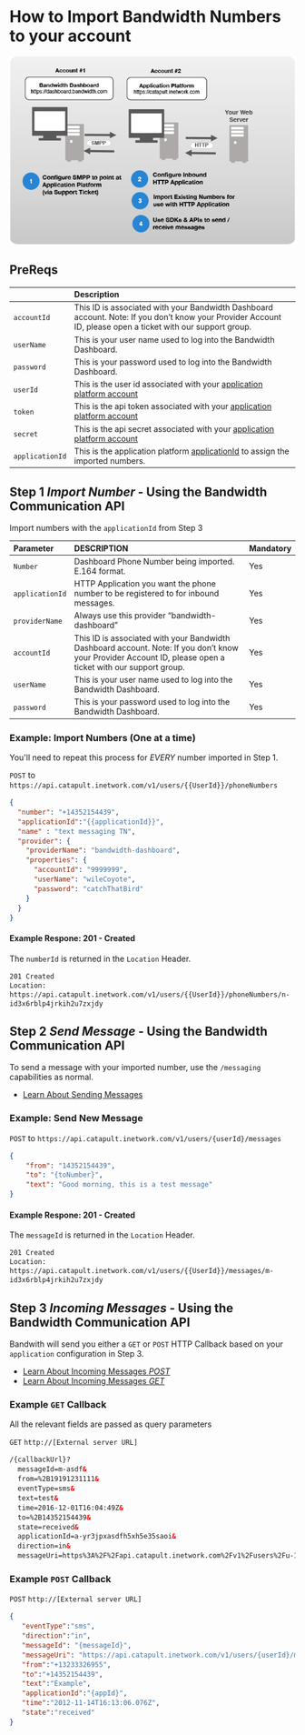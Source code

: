 # How to Import Bandwidth Numbers to your account

![Description Image](../images/how-to-import-numbers.png)

## PreReqs

|             | Description                                                                                                                                                 |
|:------------|:------------------------------------------------------------------------------------------------------------------------------------------------------------|
| `accountId` | This ID is associated with your Bandwidth Dashboard account. Note: If you don’t know your Provider Account ID, please open a ticket with our support group. |
| `userName`  | This is your user name used to log into the Bandwidth Dashboard.                                                                                            |
| `password`  | This is your password used to log into the Bandwidth Dashboard.                                                                                             |
| `userId`    | This is the user id associated with your [application platform account](../security.md)                                                                     |
| `token`     | This is the api token associated with your [application platform account](../security.md)                                                                   |
| `secret`    | This is the api secret associated with your [application platform account](../security.md)                                                                  |
| `applicationId` | This is the application platform [applicationId](incomingCallandMessaging.md) to assign the imported numbers. |

## Step 1 *Import Number* - Using the Bandwidth Communication API

Import numbers with the `applicationId` from Step 3

| Parameter       | DESCRIPTION                                                                                                                                                 | Mandatory |
|:----------------|:------------------------------------------------------------------------------------------------------------------------------------------------------------|:----------|
| `Number`        | Dashboard Phone Number being imported. E.164 format.                                                                                                        | Yes       |
| `applicationId` | HTTP Application you want the phone number to be registered to for inbound messages.                                                                        | Yes       |
| `providerName`  | Always use this provider “bandwidth-dashboard”                                                                                                              | Yes       |
| `accountId`     | This ID is associated with your Bandwidth Dashboard account. Note: If you don’t know your Provider Account ID, please open a ticket with our support group. | Yes       |
| `userName`      | This is your user name used to log into the Bandwidth Dashboard.                                                                                            | Yes       |
| `password`      | This is your password used to log into the Bandwidth Dashboard.                                                                                             | Yes       |

### Example: Import Numbers (One at a time)

You'll need to repeat this process for _EVERY_ number imported in Step 1.

<code class="post">POST</code> to `https://api.catapult.inetwork.com/v1/users/{{UserId}}/phoneNumbers`

```json
{
  "number": "+14352154439",
  "applicationId":"{{applicationId}}",
  "name" : "text messaging TN",
  "provider": {
    "providerName": "bandwidth-dashboard",
    "properties": {
      "accountId": "9999999",
      "userName": "wileCoyote",
      "password": "catchThatBird"
    }
  }
}
```

#### Example Respone: 201 - Created

The `numberId` is returned in the `Location` Header.

```
201 Created
Location:
https://api.catapult.inetwork.com/v1/users/{{UserId}}/phoneNumbers/n-id3x6rblp4jrkih2u7zxjdy
```

## Step 2 *Send Message* - Using the Bandwidth Communication API

To send a message with your imported number, use the `/messaging` capabilities as normal.

* [Learn About Sending Messages](http://dev.bandwidth.com/ap-docs/methods/messages/messages.html)

### Example: Send New Message

<code class="post">POST</code> to `https://api.catapult.inetwork.com/v1/users/{userId}/messages`

```json
{
    "from": "14352154439",
    "to": "{toNumber}",
    "text": "Good morning, this is a test message"
}
```

#### Example Respone: 201 - Created

The `messageId` is returned in the `Location` Header.

```
201 Created
Location:
https://api.catapult.inetwork.com/v1/users/{{UserId}}/messages/m-id3x6rblp4jrkih2u7zxjdy
```

## Step 3 *Incoming Messages* - Using the Bandwidth Communication API

Bandwith will send you either a <code class="get">GET</code> or <code class="post">POST</code> HTTP Callback based on your `application` configuration in Step 3.

* [Learn About Incoming Messages *POST*](http://dev.bandwidth.com/ap-docs/apiCallbacks/messagingEvents.html)
* [Learn About Incoming Messages *GET*](http://dev.bandwidth.com/ap-docs/bxml/callBacks/incomingSMS.html)


### Example `GET` Callback

All the relevant fields are passed as query parameters

<code class="get">GET</code> `http://[External server URL]`

```html
/{callbackUrl}?
  messageId=m-asdf&
  from=%2B19191231111&
  eventType=sms&
  text=test&
  time=2016-12-01T16:04:49Z&
  to=%2B14352154439&
  state=received&
  applicationId=a-yr3jpxasdfh5xh5e35saoi&
  direction=in&
  messageUri=https%3A%2F%2Fapi.catapult.inetwork.com%2Fv1%2Fusers%2Fu-123%2Fmessages%2Fm-asdf
```

### Example `POST` Callback

<code class="post">POST</code> `http://[External server URL]`

```json
{
   "eventType":"sms",
   "direction":"in",
   "messageId": "{messageId}",
   "messageUri": "https://api.catapult.inetwork.com/v1/users/{userId}/messages/{messageId}",
   "from":"+13233326955",
   "to":"+14352154439",
   "text":"Example",
   "applicationId":"{appId}",
   "time":"2012-11-14T16:13:06.076Z",
   "state":"received"
}
```
